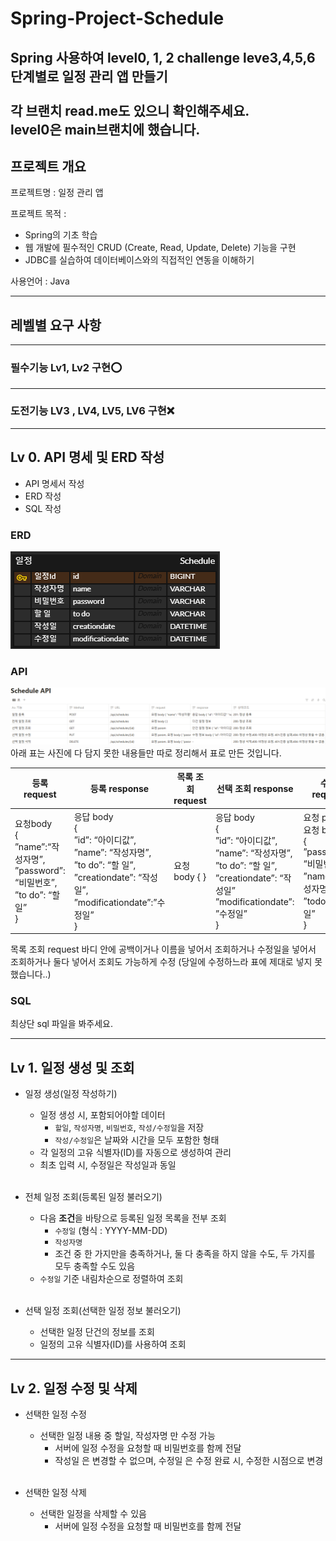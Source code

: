 # Spring-Project-Schedule

Spring 사용하여 level0, 1, 2 challenge leve3,4,5,6  단계별로 일정 관리 앱 만들기
<br>
<br>
각 브랜치 read.me도 있으니 확인해주세요.
<br>
level0은 main브랜치에 했습니다.
-------

## 프로젝트 개요

프로젝트명 : 일정 관리 앱 <br>

프로젝트 목적 :

- Spring의 기초 학습
- 웹 개발에 필수적인 CRUD (Create, Read, Update, Delete) 기능을 구현
- JDBC를 실습하여 데이터베이스와의 직접적인 연동을 이해하기

사용언어 : Java

-----

## 레벨별 요구 사항

-----
### 필수기능 Lv1, Lv2 구현⭕<br>

---
### 도전기능 LV3 , LV4, LV5, LV6   구현❌ <br>

------

## Lv 0. API 명세 및 ERD 작성
- API 명세서 작성
- ERD 작성
- SQL 작성
### ERD

![erd.PNG](erd.PNG)

### API

![api.PNG](api.PNG)
아래 표는 사진에 다 담지 못한 내용들만 따로 정리해서 표로 만든 것입니다.

|등록 request | 등록 response  | 목록 조회 request            | 선택 조회 response                                                                                                                    | 수정 request                                                                 |수정 response   | 삭제 request                             |                                                                                        
|-----       |--------        |--------------------------|-----------------------------------------------------------------------------------------------------------------------------------|----------------------------------------------------------------------------| ---             |----------------------------------------|
| 요청body <br>{<br> ”name”:“작성자명”, <br>”password”: “비밀번호”, ”to do”: “할 일” <br>} | 응답 body <br> {<br> ”id”: “아이디값”,<br> ”name”:  “작성자명”, <br> ”to do”:  “할 일”, <br>”creationdate”: “작성일”, <br> ”modificationdate”:”수정일” <br>} | 요청 body { }              | 응답 body<br>{<br>”id”: “아이디값”,<br>”name”:  “작성자명”,<br>”to do”:  “할 일”,<br>”creationdate”:  “작성일”<br>”modificationdate”: ”수정일”<br>} | 요청 param, <br>요청 body<br>{ <br>”password”: “비밀번호”,<br> ”name”: ”작성자명”,<br> ”todo”: “할 일”<br> }  |응답 body<br>{<br>”id”: “아이디값”,<br>”name”:  “작성자명”,<br>”to do”:  “할 일”,<br>”creationdate”:  “작성일”<br>”modificationdate”: ”수정일”<br>}| 요청 param, <br>요청 body<br>{ <br>”password”: 비밀번호” <br>} |

목록 조회 request 바디 안에 공백이거나 이름을 넣어서 조회하거나 수정일을 넣어서 조회하거나 둘다 넣어서 조회도 가능하게 수정 (당일에 수정하느라 표에 제대로 넣지 못했습니다..)

### SQL
최상단 sql 파일을 봐주세요.

---
## Lv 1. 일정 생성 및 조회
- 일정 생성(일정 작성하기)
    - 일정 생성 시, 포함되어야할 데이터
        -   `할일`, `작성자명`, `비밀번호`, `작성/수정일`을 저장
        -   `작성/수정일`은 날짜와 시간을 모두 포함한 형태
    -   각 일정의 고유 식별자(ID)를 자동으로 생성하여 관리
    - 최초 입력 시, 수정일은 작성일과 동일
      <br></br>

- 전체 일정 조회(등록된 일정 불러오기)
    -   다음 **조건**을 바탕으로 등록된 일정 목록을 전부 조회
        -   `수정일` (형식 : YYYY-MM-DD)
        -   `작성자명`
        -   조건 중 한 가지만을 충족하거나, 둘 다 충족을 하지 않을 수도, 두 가지를 모두 충족할 수도 있음
    -   `수정일` 기준 내림차순으로 정렬하여 조회
        <br></br>
-  선택 일정 조회(선택한 일정 정보 불러오기)
    -   선택한 일정 단건의 정보를 조회
    -   일정의 고유 식별자(ID)를 사용하여 조회
---
## Lv 2. 일정 수정 및 삭제
- 선택한 일정 수정
    - 선택한 일정 내용 중 할일, 작성자명 만 수정 가능
        -   서버에 일정 수정을 요청할 때 비밀번호를 함께 전달
        -   작성일 은 변경할 수 없으며, 수정일 은 수정 완료 시, 수정한 시점으로 변경
      <br></br>

- 선택한 일정 삭제
    -   선택한 일정을 삭제할 수 있음
        -   서버에 일정 수정을 요청할 때 비밀번호를 함께 전달
   

